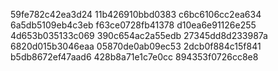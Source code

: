 59fe782c42ea3d24
11b426910bbd0383
c6bc6106cc2ea634
6a5db5109eb4c3eb
f63ce0728fb41378
d10ea6e91126e255
4d653b035133c069
390c654ac2a55edb
27345dd8d233987a
6820d015b3046eaa
05870de0ab09ec53
2dcb0f884c15f841
b5db8672ef47aad6
428b8a71e1c7e0cc
894353f0726cc8e8
